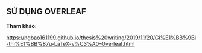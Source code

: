 ## SỬ DỤNG OVERLEAF





**Tham khảo:**

https://ngbao161199.github.io/thesis%20writing/2019/11/20/Gi%E1%BB%9Bi-thi%E1%BB%87u-LaTeX-v%C3%A0-Overleaf.html



